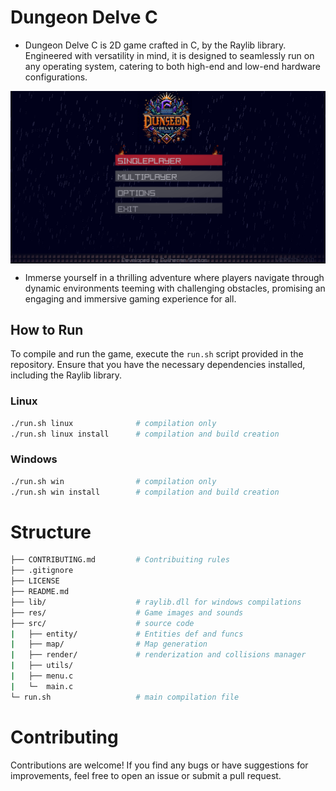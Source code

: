 # Dungeon Delve C

- Dungeon Delve C is 2D game crafted in C, by the Raylib library. Engineered with versatility in mind, it is designed to seamlessly run on any operating system, catering to both high-end and low-end hardware configurations. 

<img src="res/readme/game.png" alt="Window" align="center">

- Immerse yourself in a thrilling adventure where players navigate through dynamic environments teeming with challenging obstacles, promising an engaging and immersive gaming experience for all.

## How to Run

To compile and run the game, execute the `run.sh` script provided in the repository. Ensure that you have the necessary dependencies installed, including the Raylib library.

### Linux


```bash
./run.sh linux              # compilation only
./run.sh linux install      # compilation and build creation
```

### Windows

```bash
./run.sh win                # compilation only
./run.sh win install        # compilation and build creation
```

# Structure

```sh
├── CONTRIBUTING.md         # Contribuiting rules
├── .gitignore
├── LICENSE
├── README.md
├── lib/                    # raylib.dll for windows compilations
├── res/                    # Game images and sounds
├── src/                    # source code
|   ├── entity/             # Entities def and funcs
|   ├── map/                # Map generation
|   ├── render/             # renderization and collisions manager
|   ├── utils/
|   ├── menu.c
|   └─  main.c
└─ run.sh                   # main compilation file    
```

# Contributing

Contributions are welcome! If you find any bugs or have suggestions for improvements, feel free to open an issue or submit a pull request.
